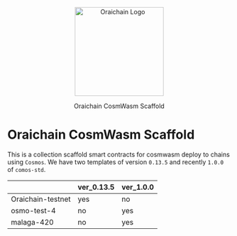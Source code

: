 <p align="center">
  <a href="http://orai.io/" target="blank"><img src="https://orai.io/images/logos/logomark-light.png" width="200" alt="Oraichain Logo" /></a>
</p>

  <p align="center">Oraichain CosmWasm Scaffold</p>

# Oraichain CosmWasm Scaffold

This is a collection scaffold smart contracts for cosmwasm deploy to chains using `Cosmos`.
We have two templates of version `0.13.5` and recently `1.0.0` of `comos-std`.

|                   | ver_0.13.5 | ver_1.0.0 |
| ----------------- | ---------- | --------- |
| Oraichain-testnet | yes        | no        |
| osmo-test-4       | no         | yes       |
| malaga-420        | no         | yes       |
